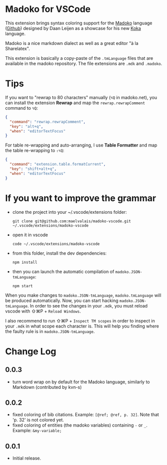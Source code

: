 # Madoko for VSCode

This extension brings syntax coloring support for the [Madoko] language
([Github]) designed by Daan Leijen as a showcase for his new [Koka] language.

Madoko is a nice markdown dialect as well as a great editor "à la Sharelatex".

[Madoko]: https://www.madoko.net
[Github]: https://github.com/koka-lang/madoko
[Koka]: https://github.com/koka-lang/koka

This extension is basically a copy-paste of the `.tmLanguage` files that
are available in the madoko repository. The file extensions are `.mdk` and
`.madoko`.

# Tips

If you want to "rewrap to 80 characters" manually (`⌥Q` in madoko.net), you
can install the extension **Rewrap** and map the `rewrap.rewrapComment`
command to `⌥Q`:
```json
{
  "command": "rewrap.rewrapComment",
  "key": "alt+q",
  "when": "editorTextFocus"
}
```
For table re-wrapping and auto-arranging, I use **Table Formatter** and map
the table re-wrapping to `⇧⌥Q`:
```json
{
  "command": "extension.table.formatCurrent",
  "key": "shift+alt+q",
  "when": "editorTextFocus"
}
```

# If you want to improve the grammar

- clone the project into your ~/.vscode/extensions folder:

      git clone git@github.com:maelvalais/madoko-vscode.git ~/.vscode/extensions/madoko-vscode

- open it in vscode

      code ~/.vscode/extensions/madoko-vscode

- from this folder, install the dev dependencies:

      npm install

- then you can launch the automatic compilation of `madoko.JSON-tmLanguage`:

      npm start

When you make changes to `madoko.JSON-tmLanguage`, `madoko.tmLanguage` will
be produced automatically. Now, you can start hacking `madoko.JSON-tmLanguage`.
In order to see the changes in your `.mdk`, you must reload vscode with
⇧⌘P + `Reload Windows`.

I also recommend to run ⇧⌘P + `Inspect TM scopes` in order to inspect in your
`.mdk` in what scope each character is. This will help you finding where
the faulty rule is in `madoko.JSON-tmLanguage`.



# Change Log

## 0.0.3
- turn word wrap on by default for the Madoko language, similarly
  to Markdown (contributed by kvn-s)

## 0.0.2
- fixed coloring of bib citations. Example: `[@ref; @ref, p. 32]`.
  Note that 'p. 32' is not colored yet.
- fixed coloring of entities (the madoko variables) containing
  `-` or `_`. Example: `&my-variable;`

## 0.0.1
- Initial release.